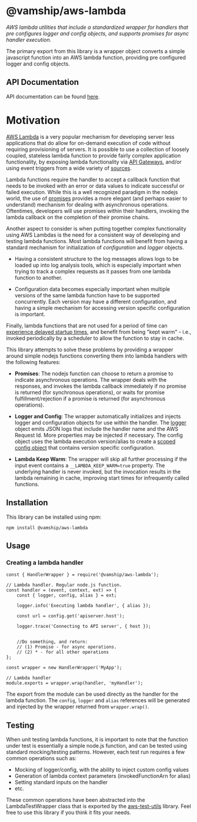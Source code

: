 # @vamship/aws-lambda

_AWS lambda utilities that include a standardized wrapper for handlers that pre
configures logger and config objects, and supports promises for async handler
execution._

The primary export from this library is a wrapper object converts a simple
javascript function into an AWS lambda function, providing pre configured logger
and config objects.

## API Documentation

API documentation can be found [here](https://vamship.github.io/aws-lambda).

# Motivation

[AWS Lambda](https://aws.amazon.com/lambda) is a very popular mechanism for
developing server less applications that do allow for on-demand execution of
code without requiring provisioning of servers. It is possible to use a
collection of loosely coupled, stateless lambda function to provide fairly
complex application functionality, by exposing lambda functionality via
[API Gateways](https://aws.amazon.com/api-gateway), and/or using event triggers
from a wide variety of
[sources](https://docs.aws.amazon.com/lambda/latest/dg/invoking-lambda-function.html#intro-core-components-event-sources).

Lambda functions require the handler to accept a callback function that needs to
be invoked with an error or data values to indicate successful or failed
execution. While this is a well recognized paradigm in the nodejs world, the use
of [promises](https://www.promisejs.org) provides a more elegant (and perhaps
easier to understand) mechanism for dealing with asynchronous operations.
Oftentimes, developers will use promises within their handlers, invoking the
lambda callback on the completion of their promise chains.

Another aspect to consider is when putting together complex functionality using
AWS Lambdas is the need for a consistent way of developing and testing lambda
functions. Most lambda functions will benefit from having a standard mechanism
for initialization of _configuration_ and _logger_ objects.

*   Having a consistent structure to the log messages allows logs to be loaded up
    into log analysis tools, which is especially important when trying to track a
    complex requests as it passes from one lambda function to another.

*   Configuration data becomes especially important when multiple versions of the
    same lambda function have to be supported concurrently. Each version may have a
    different configuration, and having a simple mechanism for accessing version
    specific configuration is important.

Finally, lambda functions that are not used for a period of time can
[experience delayed startup times](https://stackoverflow.com/questions/42877521/is-it-possible-to-keep-an-aws-lambda-function-warm),
and benefit from being "kept warm" - i.e., invoked periodically by a scheduler
to allow the function to stay in cache.

This library attempts to solve these problems by providing a wrapper around
simple nodejs functions converting them into lambda handlers with the following
features:

*   **Promises**: The nodejs function can choose to return a promise to indicate
    asynchronous operations. The wrapper deals with the responses, and invokes the
    lambda callback immediately if no promise is returned (for synchronous
    operations), or waits for promise fulfillment/rejection if a promise is returned
    (for asynchronous operations).

*   **Logger and Config**: The wrapper automatically initializes and injects
    logger and configuration objects for use within the handler. The
    [logger](https://github.com/vamship/logger) object emits JSON logs that include
    the handler name and the AWS Request Id. More properties may be injected if
    necessary. The config object uses the lambda execution version/alias to create a
    [scoped config object](https://github.com/vamship/config) that contains version
    specific configuration.

*   **Lambda Keep Warm**: The wrapper will skip all further processing if the
    input event contains a `__LAMBDA_KEEP_WARM=true` property. The underlying
    handler is never invoked, but the invocation results in the lambda remaining in
    cache, improving start times for infrequently called functions.

## Installation

This library can be installed using npm:

```
npm install @vamship/aws-lambda
```

## Usage

### Creating a lambda handler

```
const { HandlerWrapper } = require('@vamship/aws-lambda');

// Lambda handler. Regular node.js function.
const handler = (event, context, ext) => {
    const { logger, config, alias } = ext;

    logger.info('Executing lambda handler', { alias });

    const url = config.get('apiserver.host');

    logger.trace('Connecting to API server', { host });


    //Do something, and return:
    // (1) Promise - for async operations.
    // (2) * - for all other operations
};

const wrapper = new HandlerWrapper('MyApp');

// Lambda handler
module.exports = wrapper.wrap(handler, 'myHandler');
```

The export from the module can be used directly as the handler for the lambda
function. The `config`, `logger` and `alias` references will be generated
and injected by the wrapper returned from `wrapper.wrap()`.

## Testing

When unit testing lambda functions, it is important to note that the function
under test is essentially a simple node.js function, and can be tested using
standard mocking/testing patterns. However, each test run requires a few common
operations such as:

*   Mocking of logger/config, with the ability to inject custom config values
*   Generation of lambda context parameters (invokedFunctionArn for alias)
*   Setting standard inputs on the handler
*   etc.

These common operations have been abstracted into the LambdaTestWrapper class
that is exported by the
[aws-test-utils](https://github.com/vamship/aws-test-utils) library. Feel free
to use this library if you think it fits your needs.
